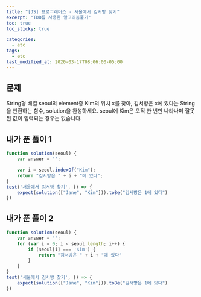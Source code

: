 ```yaml
---
title: "[JS] 프로그래머스 - 서울에서 김서방 찾기"
excerpt: "TDD를 사용한 알고리즘풀기"
toc: true
toc_sticky: true

categories:
  - etc
tags:
  - etc
last_modified_at: 2020-03-17T08:06:00-05:00
---
```


## 문제 

String형 배열 seoul의 element중 Kim의 위치 x를 찾아, 김서방은 x에 있다는 String을 반환하는 함수, solution을 완성하세요.
seoul에 Kim은 오직 한 번만 나타나며 잘못된 값이 입력되는 경우는 없습니다.


## 내가 푼 풀이 1

```js
function solution(seoul) {
    var answer = '';

    var i = seoul.indexOf("Kim");
    return "김서방은 " + i + "에 있다";
}
test('서울에서 김서방 찾기', () => {
    expect(solution(["Jane", "Kim"])).toBe("김서방은 1에 있다")
})
```

## 내가 푼 풀이 2


```js
function solution(seoul) {
    var answer = '';
    for (var i = 0; i < seoul.length; i++) {
        if (seoul[i] === 'Kim') {
            return "김서방은 " + i + "에 있다"
        }
    }
}
test('서울에서 김서방 찾기', () => {
    expect(solution(["Jane", "Kim"])).toBe("김서방은 1에 있다")
})

```



